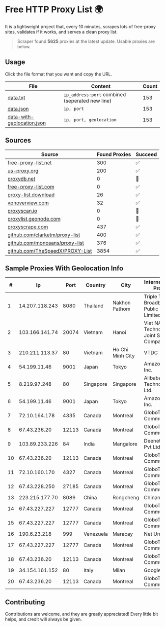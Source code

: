 
# Free HTTP Proxy List 🌍

It is a lightweight project that, every 10 minutes, scrapes lots of free-proxy sites, validates if it works, and serves a clean proxy list.


> Scraper found **5625** proxies at the latest update. Usable proxies are below.

## Usage

Click the file format that you want and copy the URL.


|File|Content|Count|
|----|-------|-----|
|[data.txt](https://raw.githubusercontent.com/themiralay/Proxy-List-World/master/data.txt)|`ip_address:port` combined (seperated new line)|153|
|[data.json](https://raw.githubusercontent.com/themiralay/Proxy-List-World/master/data.json)|`ip, port`|153|
|[data-with-geolocation.json](https://raw.githubusercontent.com/themiralay/Proxy-List-World/master/data-with-geolocation.json)|`ip, port, geolocation`|153|

## Sources

|Source|Found Proxies|Succeed|
|------|-------------|-------|
|[free-proxy-list.net](https://free-proxy-list.net)|300|✅|
|[us-proxy.org](https://www.us-proxy.org)|200|✅|
|[proxydb.net](http://proxydb.net)|0|🚫|
|[free-proxy-list.com](https://free-proxy-list.com/?page=&port=&type%5B%5D=http&type%5B%5D=https&up_time=0&search=Search)|0|✅|
|[proxy-list.download](https://www.proxy-list.download/HTTP)|26|✅|
|[vpnoverview.com](https://vpnoverview.com/privacy/anonymous-browsing/free-proxy-servers)|32|✅|
|[proxyscan.io](https://www.proxyscan.io)|0|🚫|
|[proxylist.geonode.com](https://proxylist.geonode.com/api/proxy-list?limit=300&page=1&sort_by=lastChecked&sort_type=desc&protocols=http,https)|0|🚫|
|[proxyscrape.com](https://api.proxyscrape.com/v2/?request=displayproxies&protocol=http&timeout=10000&country=all&ssl=all&anonymity=all)|437|✅|
|[github.com/clarketm/proxy-list](https://raw.githubusercontent.com/clarketm/proxy-list/master/proxy-list-raw.txt)|400|✅|
|[github.com/monosans/proxy-list](https://raw.githubusercontent.com/monosans/proxy-list/main/proxies/http.txt)|376|✅|
|[github.com/TheSpeedX/PROXY-List](https://raw.githubusercontent.com/TheSpeedX/PROXY-List/master/http.txt)|3854|✅|


## Sample Proxies With Geolocation Info

|#|Ip|Port|Country|City|Internet Service Provider|
|-|--|----|-------|----|-------------------------|
|1|14.207.118.243|8080|Thailand|Nakhon Pathom|Triple T Broadband Public Company Limited|
|2|103.166.141.74|20074|Vietnam|Hanoi|Viet NAM Cloud Technology Joint Stock Company|
|3|210.211.113.37|80|Vietnam|Ho Chi Minh City|VTDC|
|4|54.199.11.46|9001|Japan|Tokyo|Amazon.com, Inc.|
|5|8.219.97.248|80|Singapore|Singapore|Alibaba (US) Technology Co., Ltd.|
|6|54.199.11.46|9001|Japan|Tokyo|Amazon.com, Inc.|
|7|72.10.164.178|4335|Canada|Montreal|GloboTech Communications|
|8|67.43.236.20|12113|Canada|Montreal|GloboTech Communications|
|9|103.89.233.226|84|India|Mangalore|Deenet Services Pvt Ltd|
|10|67.43.236.20|12113|Canada|Montreal|GloboTech Communications|
|11|72.10.160.170|4327|Canada|Montreal|GloboTech Communications|
|12|67.43.228.250|27185|Canada|Montreal|GloboTech Communications|
|13|223.215.177.70|8089|China|Rongcheng|Chinanet|
|14|67.43.227.227|12777|Canada|Montreal|GloboTech Communications|
|15|67.43.227.227|12777|Canada|Montreal|GloboTech Communications|
|16|190.6.23.218|999|Venezuela|Maracay|Net Uno|
|17|67.43.227.227|12777|Canada|Montreal|GloboTech Communications|
|18|67.43.236.20|12113|Canada|Montreal|GloboTech Communications|
|19|34.154.161.152|80|Italy|Milan|Google LLC|
|20|67.43.236.20|12113|Canada|Montreal|GloboTech Communications|



## Contributing

Contributions are welcome, and they are greatly appreciated! Every
little bit helps, and credit will always be given.

